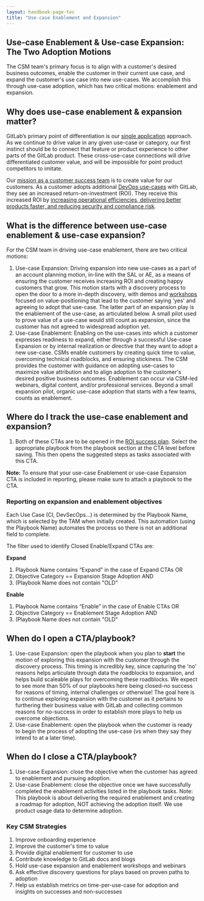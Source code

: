 ```yaml
---
layout: handbook-page-toc
title: "Use-case Enablement and Expansion"
---
```


## Use-case Enablement & Use-case Expansion: The Two Adoption Motions

The CSM team's primary focus is to align with a customer's desired business outcomes, enable the customer in their current use case, and expand the customer's use case into new use-cases. We accomplish this through use-case adoption, which has two critical motions: enablement and expansion.

## Why does use-case enablement & expansion matter?

GitLab’s primary point of differentiation is our [single application](/handbook/product/single-application/) approach. As we continue to drive value in any given use-case or category, our first instinct should be to connect that feature or product experience to other parts of the GitLab product. These cross-use-case connections will drive differentiated customer value, and will be impossible for point product competitors to imitate.  

Our [mission as a customer success team](/handbook/customer-success/#mission-statement) is to create value for our customers. As a customer adopts additional [DevOps use-cases](/stages-devops-lifecycle/) with GitLab, they see an increased return-on-investment (ROI). They receive this increased ROI by [increasing operational efficiencies, delivering better products faster, and reducing security and compliance risk](/handbook/sales/command-of-the-message/#customer-value-drivers).

## What is the difference between use-case enablement & use-case expansion?

For the CSM team in driving use-case enablement, there are two critical motions:

1. Use-case Expansion: Driving expansion into new use-cases as a part of an account planning motion, in-line with the SAL or AE, as a means of ensuring the customer receives increasing ROI and creating happy customers that grow. This motion starts with a discovery process to open the door to a more in-depth discovery, with demos and [workshops](/handbook/customer-success/#customer-workshops) focused on value-positioning that lead to the customer saying 'yes' and agreeing to adopt that use-case. The latter part of an expansion play is the enablement of the use-case, as articulated below. A small pilot used to prove value of a use-case would still count as expansion, since the customer has not agreed to widespread adoption yet.
1. Use-case Enablement: Enabling on the use-cases into which a customer expresses readiness to expand, either through a successful Use-case Expansion or by internal realization or directive that they want to adopt a new use-case. CSMs enable customers by creating quick time to value, overcoming technical roadblocks, and ensuring stickiness. The CSM provides the customer with guidance on adopting use-cases to maximize value attribution and to align adoption to the customer's desired positive business outcomes. Enablement can occur via CSM-led webinars, digital content, and/or professional services. Beyond a small expansion pilot, organic use-case adoption that starts with a few teams, counts as enablement.

## Where do I track the use-case enablement and expansion?

1. Both of these CTAs are to be opened in the [ROI success plan](/handbook/customer-success/csm/success-plans/#roi-success-plan). Select the appropriate playbook from the playbook section at the CTA level before saving. This then opens the suggested steps as tasks associated with this CTA.

**Note:** To ensure that your use-case Enablement or use-case Expansion CTA is included in reporting, please make sure to attach a playbook to the CTA.

### Reporting on expansion and enablement objectives

Each Use Case (CI, DevSecOps...) is determined by the Playbook Name, which is selected by the TAM when initially created. This automation (using the Playbook Name) automates the process so there is not an additional field to complete.

The filter used to identify Closed Enable/Expand CTAs are:

**Expand**

1. Playbook Name contains “Expand” in the case of Expand CTAs
    OR 
1. Objective Category == Expansion Stage Adoption
	AND
1. (Playbook Name does not contain "OLD" 

**Enable**

1. Playbook Name contains “Enable” in the case of Enable CTAs
    OR 
1. Objective Category == Enablement Stage Adoption
	AND
1. (Playbook Name does not contain "OLD" 


## When do I open a CTA/playbook?

1. Use-case Expansion: open the playbook when you plan to **start** the motion of exploring this expansion with the customer through the discovery process. This timing is incredibly key, since capturing the 'no' reasons helps articulate through data the roadblocks to expansion, and helps build scaleable plays for overcoming these roadblocks.  We expect to see more than 50% of our playbooks here being closed-no success for reasons of timing, internal challenges or otherwise!  The goal here is to continue exploring expansion with the customer as it pertains to furthering their business value with GitLab and collecting common reasons for no-success in order to establish more plays to help us overcome objections.
1. Use-case Enablement: open the playbook when the customer is ready to begin the process of adopting the use-case (vs when they say they intend to at a later time).

## When do I close a CTA/playbook?

1. Use-case Expansion: close the objective when the customer has agreed to enablement and pursuing adoption.
1. Use-case Enablement: close the objective once we have successfully completed the enablement activities listed in the playbook tasks. Note: This playbook is about delivering the required enablement and creating a roadmap for adoption, NOT achieving the adoption itself.  We use product usage data to determine adoption. 

### Key CSM Strategies

1. Improve onboarding experience
1. Improve the customer's time to value
1. Provide digital enablement for customer to use
1. Contribute knowledge to GitLab docs and blogs
1. Hold use-case expansion and enablement workshops and webinars
1. Ask effective discovery questions for plays based on proven paths to adoption
1. Help us establish metrics on time-per-use-case for adoption and insights on successes and non-successes

